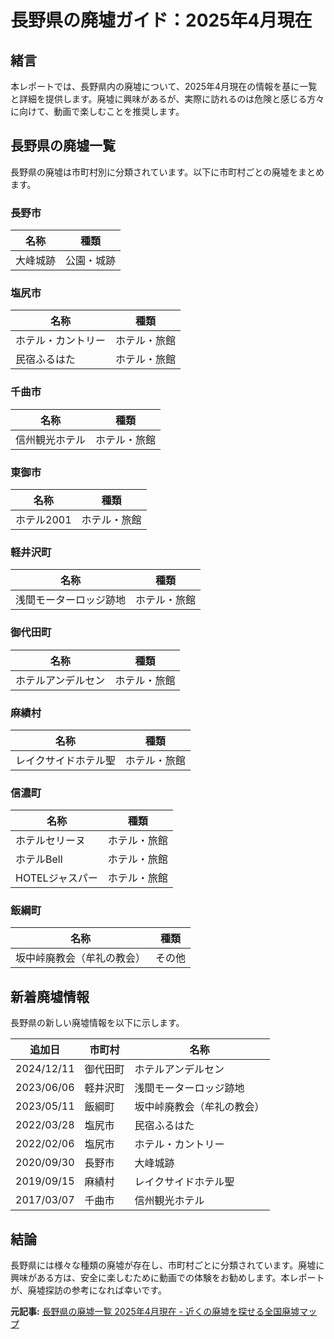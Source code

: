 # 長野県の廃墟ガイド：2025年4月現在

## 緒言

本レポートでは、長野県内の廃墟について、2025年4月現在の情報を基に一覧と詳細を提供します。廃墟に興味があるが、実際に訪れるのは危険と感じる方々に向けて、動画で楽しむことを推奨します。

## 長野県の廃墟一覧

長野県の廃墟は市町村別に分類されています。以下に市町村ごとの廃墟をまとめます。

### 長野市

| 名称 | 種類 |
|------|------|
| 大峰城跡 | 公園・城跡 |

### 塩尻市

| 名称 | 種類 |
|------|------|
| ホテル・カントリー | ホテル・旅館 |
| 民宿ふるはた | ホテル・旅館 |

### 千曲市

| 名称 | 種類 |
|------|------|
| 信州観光ホテル | ホテル・旅館 |

### 東御市

| 名称 | 種類 |
|------|------|
| ホテル2001 | ホテル・旅館 |

### 軽井沢町

| 名称 | 種類 |
|------|------|
| 浅間モーターロッジ跡地 | ホテル・旅館 |

### 御代田町

| 名称 | 種類 |
|------|------|
| ホテルアンデルセン | ホテル・旅館 |

### 麻績村

| 名称 | 種類 |
|------|------|
| レイクサイドホテル聖 | ホテル・旅館 |

### 信濃町

| 名称 | 種類 |
|------|------|
| ホテルセリーヌ | ホテル・旅館 |
| ホテルBell | ホテル・旅館 |
| HOTELジャスパー | ホテル・旅館 |

### 飯綱町

| 名称 | 種類 |
|------|------|
| 坂中峠廃教会（牟礼の教会） | その他 |

## 新着廃墟情報

長野県の新しい廃墟情報を以下に示します。

| 追加日 | 市町村 | 名称 |
|--------|------|------|
| 2024/12/11 | 御代田町 | ホテルアンデルセン |
| 2023/06/06 | 軽井沢町 | 浅間モーターロッジ跡地 |
| 2023/05/11 | 飯綱町 | 坂中峠廃教会（牟礼の教会） |
| 2022/03/28 | 塩尻市 | 民宿ふるはた |
| 2022/02/06 | 塩尻市 | ホテル・カントリー |
| 2020/09/30 | 長野市 | 大峰城跡 |
| 2019/09/15 | 麻績村 | レイクサイドホテル聖 |
| 2017/03/07 | 千曲市 | 信州観光ホテル |

## 結論

長野県には様々な種類の廃墟が存在し、市町村ごとに分類されています。廃墟に興味がある方は、安全に楽しむために動画での体験をお勧めします。本レポートが、廃墟探訪の参考になれば幸いです。

**元記事:** [長野県の廃墟一覧 2025年4月現在 - 近くの廃墟を探せる全国廃墟マップ](https://haikyomap.jp/list.php?pre=17)